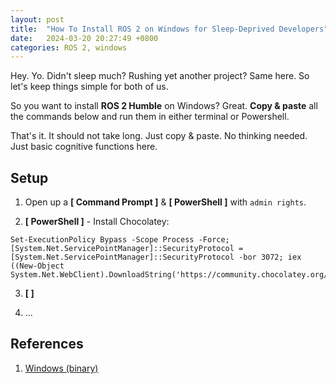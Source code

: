 ```yaml
---
layout: post
title:  "How To Install ROS 2 on Windows for Sleep-Deprived Developers"
date:   2024-03-20 20:27:49 +0800
categories: ROS 2, windows
---
```



Hey. Yo. Didn't sleep much? Rushing yet another project? Same here. So let's keep things simple for both of us. 

So you want to install **ROS 2 Humble** on Windows? Great. **Copy & paste** all the commands below and run them in either terminal or Powershell. 

That's it. It should not take long. Just copy & paste. No thinking needed. Just basic cognitive functions here.

## **Setup**

1. Open up a **[ Command Prompt ]** & **[ PowerShell ]** with `admin rights`.

2. **[ PowerShell ]** - Install Chocolatey:

```batch
Set-ExecutionPolicy Bypass -Scope Process -Force; [System.Net.ServicePointManager]::SecurityProtocol = [System.Net.ServicePointManager]::SecurityProtocol -bor 3072; iex ((New-Object System.Net.WebClient).DownloadString('https://community.chocolatey.org/install.ps1'))
```

3. **[  ]**

3. ...


## **References**

1. [Windows (binary)](https://docs.ros.org/en/humble/Installation/Windows-Install-Binary.html)
